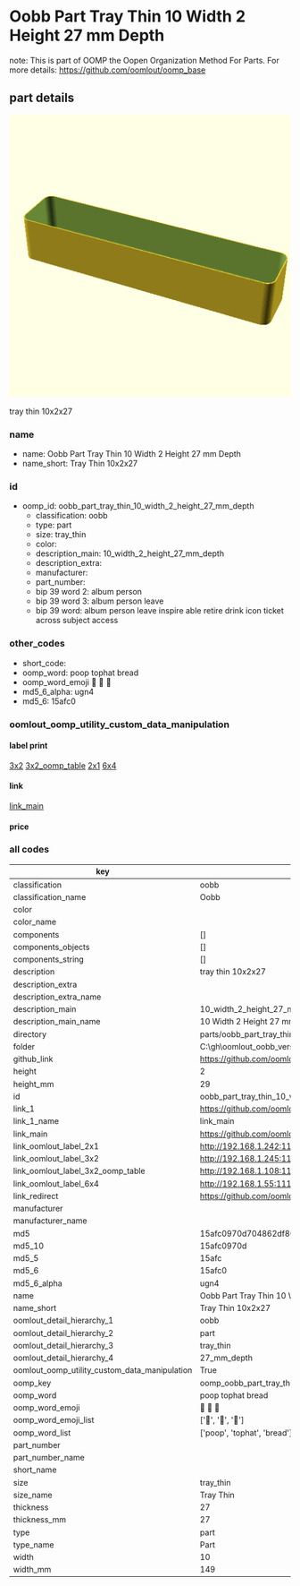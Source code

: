 # Oobb Part Tray Thin 10 Width 2 Height 27 mm Depth  

note: This is part of OOMP the Oopen Organization Method For Parts. For more details: https://github.com/oomlout/oomp_base

##  part details
  

[![](3dpr.png)](3dpr.png)

tray thin 10x2x27



### name
* name: Oobb Part Tray Thin 10 Width 2 Height 27 mm Depth
* name_short: Tray Thin 10x2x27 
### id
* oomp_id: oobb_part_tray_thin_10_width_2_height_27_mm_depth
  * classification: oobb
  * type: part
  * size: tray_thin
  * color: 
  * description_main: 10_width_2_height_27_mm_depth
  * description_extra: 
  * manufacturer: 
  * part_number: 
  * bip 39 word 2: album person
  * bip 39 word 3: album person leave
  * bip 39 word: album person leave inspire able retire drink icon ticket across subject access

### other_codes
* short_code: 
* oomp_word: poop tophat bread
* oomp_word_emoji :poop: :tophat: :bread:
* md5_6_alpha: ugn4
* md5_6: 15afc0






### oomlout_oomp_utility_custom_data_manipulation
#### label print
[3x2](http://192.168.1.245:1112/?label=oomp%20ugn4)
[3x2_oomp_table](http://192.168.1.108:1112/?label=oomp%20ugn4)
[2x1](http://192.168.1.242:1112/?label=oomp%20ugn4)
[6x4](http://192.168.1.55:1112/?label=oomp%20ugn4)    

#### link

[link_main](https://github.com/oomlout/oomlout_oobb_version_4_generated_parts/tree/main/navigation_oomp/oobb/part/tray_thin/10_width_2_height_27_mm_depth/part)                              

#### price







### all codes 
| key | value |  
| --- | --- |  
| classification | oobb |  
| classification_name | Oobb |  
| color |  |  
| color_name |  |  
| components | [] |  
| components_objects | [] |  
| components_string | [] |  
| description | tray thin 10x2x27 |  
| description_extra |  |  
| description_extra_name |  |  
| description_main | 10_width_2_height_27_mm_depth |  
| description_main_name | 10 Width 2 Height 27 mm Depth |  
| directory | parts/oobb_part_tray_thin_10_width_2_height_27_mm_depth |  
| folder | C:\gh\oomlout_oobb_version_4_generated_parts\parts\oobb_part_tray_thin_10_width_2_height_27_mm_depth |  
| github_link | https://github.com/oomlout/oomlout_oomp_part_src/tree/main/parts/oobb_part_tray_thin_10_width_2_height_27_mm_depth |  
| height | 2 |  
| height_mm | 29 |  
| id | oobb_part_tray_thin_10_width_2_height_27_mm_depth |  
| link_1 | https://github.com/oomlout/oomlout_oobb_version_4_generated_parts/tree/main/navigation_oomp/oobb/part/tray_thin/10_width_2_height_27_mm_depth/part |  
| link_1_name | link_main |  
| link_main | https://github.com/oomlout/oomlout_oobb_version_4_generated_parts/tree/main/navigation_oomp/oobb/part/tray_thin/10_width_2_height_27_mm_depth/part |  
| link_oomlout_label_2x1 | http://192.168.1.242:1112/?label=oomp%20ugn4 |  
| link_oomlout_label_3x2 | http://192.168.1.245:1112/?label=oomp%20ugn4 |  
| link_oomlout_label_3x2_oomp_table | http://192.168.1.108:1112/?label=oomp%20ugn4 |  
| link_oomlout_label_6x4 | http://192.168.1.55:1112/?label=oomp%20ugn4 |  
| link_redirect | https://github.com/oomlout/oomlout_oobb_version_4_generated_parts/tree/main/parts/oobb_tray_thin_10_02_27 |  
| manufacturer |  |  
| manufacturer_name |  |  
| md5 | 15afc0970d704862df802754fde8d02f |  
| md5_10 | 15afc0970d |  
| md5_5 | 15afc |  
| md5_6 | 15afc0 |  
| md5_6_alpha | ugn4 |  
| name | Oobb Part Tray Thin 10 Width 2 Height 27 mm Depth |  
| name_short | Tray Thin 10x2x27  |  
| oomlout_detail_hierarchy_1 | oobb |  
| oomlout_detail_hierarchy_2 | part |  
| oomlout_detail_hierarchy_3 | tray_thin |  
| oomlout_detail_hierarchy_4 | 27_mm_depth |  
| oomlout_oomp_utility_custom_data_manipulation | True |  
| oomp_key | oomp_oobb_part_tray_thin_10_width_2_height_27_mm_depth |  
| oomp_word | poop tophat bread |  
| oomp_word_emoji | :poop: :tophat: :bread: |  
| oomp_word_emoji_list | [':poop:', ':tophat:', ':bread:'] |  
| oomp_word_list | ['poop', 'tophat', 'bread'] |  
| part_number |  |  
| part_number_name |  |  
| short_name |  |  
| size | tray_thin |  
| size_name | Tray Thin |  
| thickness | 27 |  
| thickness_mm | 27 |  
| type | part |  
| type_name | Part |  
| width | 10 |  
| width_mm | 149 |  
